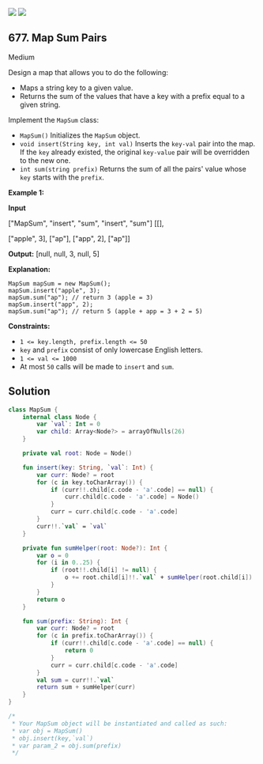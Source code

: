 [![](https://img.shields.io/github/stars/javadev/LeetCode-in-Kotlin?label=Stars&style=flat-square)](https://github.com/javadev/LeetCode-in-Kotlin)
[![](https://img.shields.io/github/forks/javadev/LeetCode-in-Kotlin?label=Fork%20me%20on%20GitHub%20&style=flat-square)](https://github.com/javadev/LeetCode-in-Kotlin/fork)

## 677\. Map Sum Pairs

Medium

Design a map that allows you to do the following:

*   Maps a string key to a given value.
*   Returns the sum of the values that have a key with a prefix equal to a given string.

Implement the `MapSum` class:

*   `MapSum()` Initializes the `MapSum` object.
*   `void insert(String key, int val)` Inserts the `key-val` pair into the map. If the `key` already existed, the original `key-value` pair will be overridden to the new one.
*   `int sum(string prefix)` Returns the sum of all the pairs' value whose `key` starts with the `prefix`.

**Example 1:**

**Input**

["MapSum", "insert", "sum", "insert", "sum"] [[],

["apple", 3], ["ap"], ["app", 2], ["ap"]]

**Output:** [null, null, 3, null, 5]

**Explanation:**

    MapSum mapSum = new MapSum(); 
    mapSum.insert("apple", 3); 
    mapSum.sum("ap"); // return 3 (apple = 3) 
    mapSum.insert("app", 2); 
    mapSum.sum("ap"); // return 5 (apple + app = 3 + 2 = 5)

**Constraints:**

*   `1 <= key.length, prefix.length <= 50`
*   `key` and `prefix` consist of only lowercase English letters.
*   `1 <= val <= 1000`
*   At most `50` calls will be made to `insert` and `sum`.

## Solution

```kotlin
class MapSum {
    internal class Node {
        var `val`: Int = 0
        var child: Array<Node?> = arrayOfNulls(26)
    }

    private val root: Node = Node()

    fun insert(key: String, `val`: Int) {
        var curr: Node? = root
        for (c in key.toCharArray()) {
            if (curr!!.child[c.code - 'a'.code] == null) {
                curr.child[c.code - 'a'.code] = Node()
            }
            curr = curr.child[c.code - 'a'.code]
        }
        curr!!.`val` = `val`
    }

    private fun sumHelper(root: Node?): Int {
        var o = 0
        for (i in 0..25) {
            if (root!!.child[i] != null) {
                o += root.child[i]!!.`val` + sumHelper(root.child[i])
            }
        }
        return o
    }

    fun sum(prefix: String): Int {
        var curr: Node? = root
        for (c in prefix.toCharArray()) {
            if (curr!!.child[c.code - 'a'.code] == null) {
                return 0
            }
            curr = curr.child[c.code - 'a'.code]
        }
        val sum = curr!!.`val`
        return sum + sumHelper(curr)
    }
}

/*
 * Your MapSum object will be instantiated and called as such:
 * var obj = MapSum()
 * obj.insert(key,`val`)
 * var param_2 = obj.sum(prefix)
 */
```